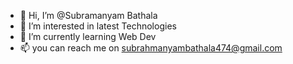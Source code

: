 - 👋 Hi, I’m @Subramanyam Bathala
- 👀 I’m interested in latest Technologies
- 🌱 I’m currently learning Web Dev
- 📫 you can reach me on subrahmanyambathala474@gmail.com

<!---
Pandu421/Pandu421 is a ✨ special ✨ repository because its `README.md` (this file) appears on your GitHub profile.
You can click the Preview link to take a look at your changes.
--->
